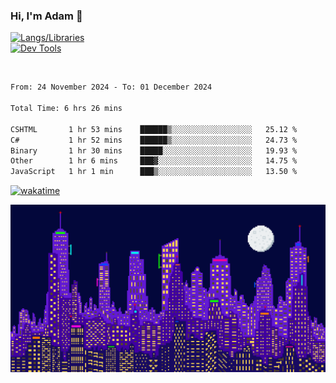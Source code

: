 ### Hi, I'm Adam 👋

[![Langs/Libraries](https://skillicons.dev/icons?i=cs,dotnet,js,css,html,sass,ts,jquery,bootstrap)](https://skillicons.dev)
<br/>
[![Dev Tools](https://skillicons.dev/icons?i=git,github,githubactions,visualstudio)](https://skillicons.dev)

<br/>

<!--START_SECTION:waka-->

```txt
From: 24 November 2024 - To: 01 December 2024

Total Time: 6 hrs 26 mins

CSHTML       1 hr 53 mins    ██████▒░░░░░░░░░░░░░░░░░░   25.12 %
C#           1 hr 52 mins    ██████▒░░░░░░░░░░░░░░░░░░   24.73 %
Binary       1 hr 30 mins    █████░░░░░░░░░░░░░░░░░░░░   19.93 %
Other        1 hr 6 mins     ███▓░░░░░░░░░░░░░░░░░░░░░   14.75 %
JavaScript   1 hr 1 min      ███▒░░░░░░░░░░░░░░░░░░░░░   13.50 %
```

<!--END_SECTION:waka-->

[![wakatime](https://wakatime.com/badge/user/2234bda2-efd3-47c5-8724-79108edfe9aa.svg)](https://wakatime.com/@2234bda2-efd3-47c5-8724-79108edfe9aa)

![Pixelated city at night](./media/city.gif)
